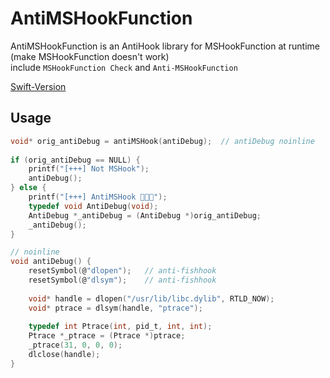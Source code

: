 # AntiMSHookFunction


AntiMSHookFunction is an AntiHook library for MSHookFunction at runtime (make MSHookFunction doesn't work)    
include `MSHookFunction Check` and `Anti-MSHookFunction`

[Swift-Version](https://github.com/TannerJin/IOSSecuritySuite/blob/master/IOSSecuritySuite/MSHookFunctionChecker.swift)

## Usage 

```c
void* orig_antiDebug = antiMSHook(antiDebug);  // antiDebug noinline
    
if (orig_antiDebug == NULL) {
    printf("[+++] Not MSHook");
    antiDebug();
} else {
    printf("[+++] AntiMSHook 🚀🚀🚀");
    typedef void AntiDebug(void);
    AntiDebug *_antiDebug = (AntiDebug *)orig_antiDebug;
    _antiDebug();
}

// noinline
void antiDebug() {
    resetSymbol(@"dlopen");   // anti-fishhook
    resetSymbol(@"dlsym");    // anti-fishhook
    
    void* handle = dlopen("/usr/lib/libc.dylib", RTLD_NOW);
    void* ptrace = dlsym(handle, "ptrace");
    
    typedef int Ptrace(int, pid_t, int, int);
    Ptrace *_ptrace = (Ptrace *)ptrace;
    _ptrace(31, 0, 0, 0);
    dlclose(handle);
}

```
